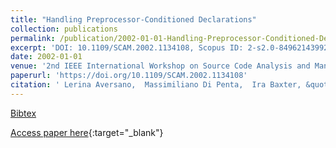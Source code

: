 ```yaml
---
title: "Handling Preprocessor-Conditioned Declarations"
collection: publications
permalink: /publication/2002-01-01-Handling-Preprocessor-Conditioned-Declarations
excerpt: 'DOI: 10.1109/SCAM.2002.1134108, Scopus ID: 2-s2.0-84962143992, Cited by: 25'
date: 2002-01-01
venue: '2nd IEEE International Workshop on Source Code Analysis and Manipulation (SCAM 2002), 1 October 2002, Montreal, Canada'
paperurl: 'https://doi.org/10.1109/SCAM.2002.1134108'
citation: ' Lerina Aversano,  Massimiliano Di Penta,  Ira Baxter, &quot;Handling Preprocessor-Conditioned Declarations.&quot; 2nd IEEE International Workshop on Source Code Analysis and Manipulation (SCAM 2002), 1 October 2002, Montreal, Canada, 2002.'
---
```

[Bibtex](https://dblp.org/rec/bib/conf/scam/AversanoPB02)

[Access paper here](https://doi.org/10.1109/SCAM.2002.1134108){:target="_blank"}
